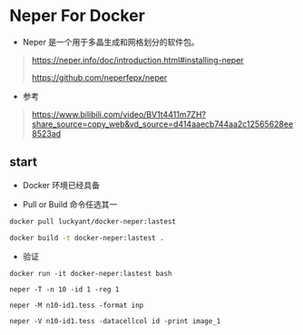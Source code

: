 # Neper For Docker

- Neper 是一个用于多晶生成和网格划​​分的软件包。
> https://neper.info/doc/introduction.html#installing-neper
> 
> https://github.com/neperfepx/neper
- 参考
> https://www.bilibili.com/video/BV1t4411m7ZH?share_source=copy_web&vd_source=d414aaecb744aa2c12565628ee8523ad

## start
- Docker 环境已经具备

- Pull or Build 命令任选其一

```bash
docker pull luckyant/docker-neper:lastest

docker build -t docker-neper:lastest .
```

- 验证

```
docker run -it docker-neper:lastest bash

neper -T -n 10 -id 1 -reg 1

neper -M n10-id1.tess -format inp

neper -V n10-id1.tess -datacellcol id -print image_1

```

